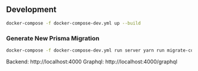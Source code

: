 ## Development

```bash
docker-compose -f docker-compose-dev.yml up --build
```

### Generate New Prisma Migration

```bash
docker-compose -f docker-compose-dev.yml run server yarn run migrate-commit
```

Backend: http://localhost:4000
Graphql: http://localhost:4000/graphql
